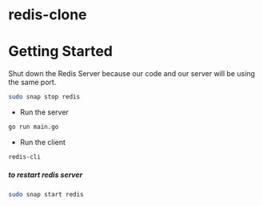# redis-clone

# Getting Started

Shut down the Redis Server because our code and our server will be using the same port.

```bash
sudo snap stop redis
```

- Run the server

```bash
go run main.go
```

- Run the client

```bash
redis-cli
```

##### to restart redis server

```bash
sudo snap start redis
```
